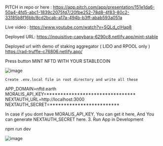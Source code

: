 PITCH in repo or here :  https://app.pitch.com/app/presentation/151e1da6-50a4-4fd5-abc1-1839c2075fd7/20fbe252-78d8-4f83-80c2-33185b8f16bb/8cd2bcab-a17a-494b-b3ff-abab593a051a

Live video :  https://www.youtube.com/watch?v=SQLd_cIHap8

Deployed URL: https://inquisitive-capybara-6290c8.netlify.app/mint-stable

Deployed url with demo of staking aggregator ( LIDO and RPOOL only ) https://rad-truffle-c76806.netlify.app/

Press button MINT NFTD WITH YOUR STABLECOIN 

![image](https://user-images.githubusercontent.com/109898672/207419470-9810cfe9-c5f3-44be-a0d5-62ebb9ca008c.png)


    Create .env.local file in root directory and write all these

APP_DOMAIN=nftd.earth MORALIS_API_KEY=******************************** NEXTAUTH_URL=http://localhost:3000 NEXTAUTH_SECRET=*************************

In case if you dont have MORALIS_API_KEY, You can get it here, And You can generate NEXTAUTH_SECRET here. 3. Run App in Development

npm run dev

![image](https://user-images.githubusercontent.com/109898672/207433547-7e1cf738-eea7-4a3a-b21b-c9a1f35f813d.png)

